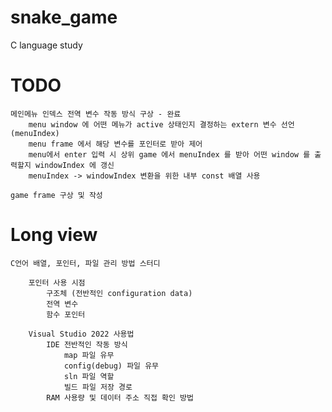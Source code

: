 # snake_game

C language study

# TODO

    메인메뉴 인덱스 전역 변수 작동 방식 구상 - 완료
        menu window 에 어떤 메뉴가 active 상태인지 결정하는 extern 변수 선언 (menuIndex)
        menu frame 에서 해당 변수를 포인터로 받아 제어
        menu에서 enter 입력 시 상위 game 에서 menuIndex 를 받아 어떤 window 를 출력할지 windowIndex 에 갱신
        menuIndex -> windowIndex 변환을 위한 내부 const 배열 사용

    game frame 구상 및 작성

# Long view

    C언어 배열, 포인터, 파일 관리 방법 스터디

        포인터 사용 시점
            구조체 (전반적인 configuration data)
            전역 변수
            함수 포인터

        Visual Studio 2022 사용법
            IDE 전반적인 작동 방식
                map 파일 유무
                config(debug) 파일 유무
                sln 파일 역할
                빌드 파일 저장 경로
            RAM 사용량 및 데이터 주소 직접 확인 방법
